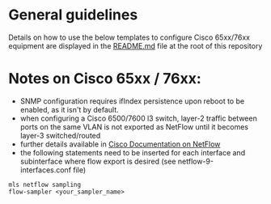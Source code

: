 # General guidelines
Details on how to use the below templates to configure Cisco 65xx/76xx equipment are displayed in the [README.md](https://github.com/kentik/config-snippets/blob/master/README.md) file at the root of this repository

# Notes on Cisco 65xx / 76xx:
* SNMP configuration requires ifIndex persistence upon reboot to be enabled, as it isn't by default.
* when configuring a Cisco 6500/7600 l3 switch, layer-2 traffic between ports on the same VLAN is not exported as NetFlow until it becomes layer-3 switched/routed
* further details available in [Cisco Documentation on NetFlow](https://www.cisco.com/c/en/us/td/docs/switches/lan/catalyst6500/ios/12-2SX/configuration/guide/book/nde.html#wpxref81329)
* the following statements need to be inserted for each interface and subinterface where flow export is desired (see netflow-9-interfaces.conf file)
```
mls netflow sampling
flow-sampler <your_sampler_name>
```
